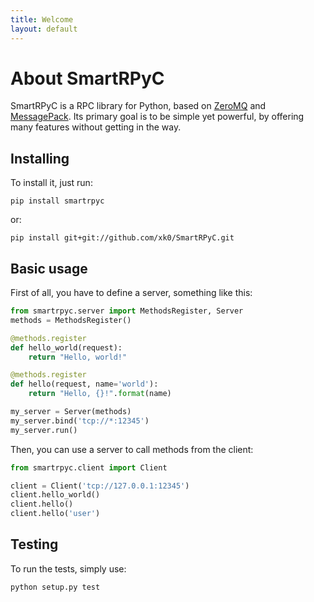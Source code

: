 ```yaml
---
title: Welcome
layout: default
---
```

# About SmartRPyC

SmartRPyC is a RPC library for Python, based on [ZeroMQ](http://www.zeromq.org/)
and [MessagePack](http://msgpack.org/). Its primary goal is to be simple
yet powerful, by offering many features without getting in the way.

## Installing

To install it, just run:

```
pip install smartrpyc
```

or:

```
pip install git+git://github.com/xk0/SmartRPyC.git
```

## Basic usage

First of all, you have to define a server, something like this:

```python
from smartrpyc.server import MethodsRegister, Server
methods = MethodsRegister()

@methods.register
def hello_world(request):
    return "Hello, world!"

@methods.register
def hello(request, name='world'):
    return "Hello, {}!".format(name)

my_server = Server(methods)
my_server.bind('tcp://*:12345')
my_server.run()
```

Then, you can use a server to call methods from the client:

```python
from smartrpyc.client import Client

client = Client('tcp://127.0.0.1:12345')
client.hello_world()
client.hello()
client.hello('user')
```

## Testing

To run the tests, simply use:

```
python setup.py test
```

